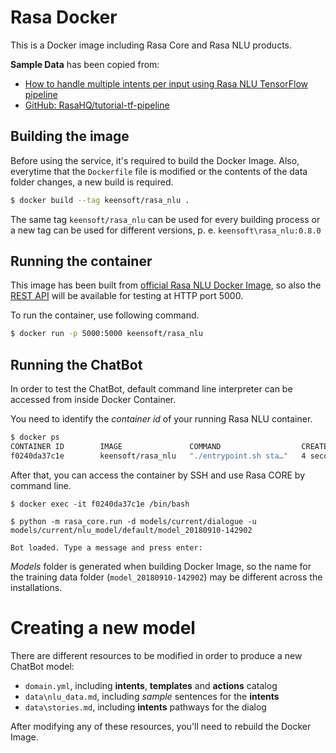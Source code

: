 # Rasa Docker

This is a Docker image including Rasa Core and Rasa NLU products.

**Sample Data** has been copied from:

* [How to handle multiple intents per input using Rasa NLU TensorFlow pipeline](https://blog.rasa.com/how-to-handle-multiple-intents-per-input-using-rasa-nlu-tensorflow-pipeline/)
* [GitHub: RasaHQ/tutorial-tf-pipeline](https://github.com/RasaHQ/tutorial-tf-pipeline)

## Building the image

Before using the service, it's required to build the Docker Image. Also, everytime that the `Dockerfile` file is modified or the contents of the data folder changes, a new build is required. 

```bash
$ docker build --tag keensoft/rasa_nlu .
```

The same tag `keensoft/rasa_nlu` can be used for every building process or a new tag can be used for different versions, p. e. `keensoft\rasa_nlu:0.8.0` 

## Running the container

This image has been built from [official Rasa NLU Docker Image](https://hub.docker.com/r/rasa/rasa_nlu/), so also the [REST API](https://rasa.com/docs/nlu/http/) will be available for testing at HTTP port 5000. 

To run the container, use following command.

```bash
$ docker run -p 5000:5000 keensoft/rasa_nlu
```

## Running the ChatBot

In order to test the ChatBot, default command line interpreter can be accessed from inside Docker Container.

You need to identify the *container id* of your running Rasa NLU container.

```bash
$ docker ps
CONTAINER ID        IMAGE               COMMAND                  CREATED             STATUS              PORTS                    NAMES
f0240da37c1e        keensoft/rasa_nlu   "./entrypoint.sh sta…"   4 seconds ago       Up 3 seconds        0.0.0.0:5000->5000/tcp   epic_engelbart
```

After that, you can access the container by SSH and use Rasa CORE by command line.

```
$ docker exec -it f0240da37c1e /bin/bash

$ python -m rasa_core.run -d models/current/dialogue -u models/current/nlu_model/default/model_20180910-142902

Bot loaded. Type a message and press enter:
```

*Models* folder is generated when building Docker Image, so the name for the training data folder (`model_20180910-142902`) may be different across the installations.


# Creating a new model

There are different resources to be modified in order to produce a new ChatBot model:

* `domain.yml`, including **intents**, **templates** and **actions** catalog
* `data\nlu_data.md`, including *sample* sentences for the **intents**
* `data\stories.md`, including **intents** pathways for the dialog

After modifying any of these resources, you'll need to rebuild the Docker Image.
